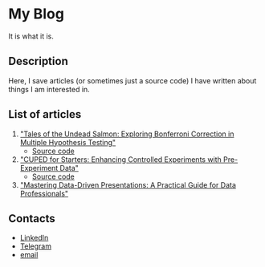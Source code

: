 # My Blog

It is what it is. 

## Description

Here, I save articles (or sometimes just a source code) I have written about things I am interested in.

## List of articles

1. ["Tales of the Undead Salmon: Exploring Bonferroni Correction in Multiple Hypothesis Testing"](https://hackernoon.com/tales-of-the-undead-salmon-exploring-bonferroni-correction-in-multiple-hypothesis-testing)
    - [Source code](https://github.com/IgorKhomyanin/blog/blob/main/bonferroni-and-salmon/bonferroni-and-salmon.ipynb)
2. ["CUPED for Starters: Enhancing Controlled Experiments with Pre-Experiment Data"](https://www.datasciencecentral.com/cuped-for-starters-enhancing-controlled-experiments-with-pre-experiment-data/)
    - [Source code](https://github.com/IgorKhomyanin/blog/blob/main/cuped-for-starters/cuped-for-starters.ipynb)
3. ["Mastering Data-Driven Presentations: A Practical Guide for Data Professionals"](https://alltechmagazine.com/mastering-data-driven-presentations/)

## Contacts

- [LinkedIn](https://www.linkedin.com/in/igorkhomyanin/)
- [Telegram](https://t.me/IgorKhomyanin)
- [email](mailto:igorkhomyanin@yandex.ru)
